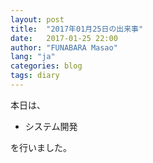 ```yaml
---
layout: post
title:  "2017年01月25日の出来事"
date:   2017-01-25 22:00
author: "FUNABARA Masao"
lang: "ja"
categories: blog
tags: diary
---
```


本日は、

* システム開発

を行いました。
